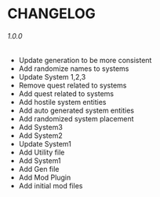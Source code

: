 # CHANGELOG
###### 1.0.0
- Update generation to be more consistent
- Add randomize names to systems
- Update System 1,2,3
- Remove quest related to systems
- Add quest related to systems
- Add hostile system entities
- Add auto generated system entities
- Add randomized system placement
- Add System3
- Add System2
- Update System1
- Add Utility file
- Add System1
- Add Gen file
- Add Mod Plugin
- Add initial mod files